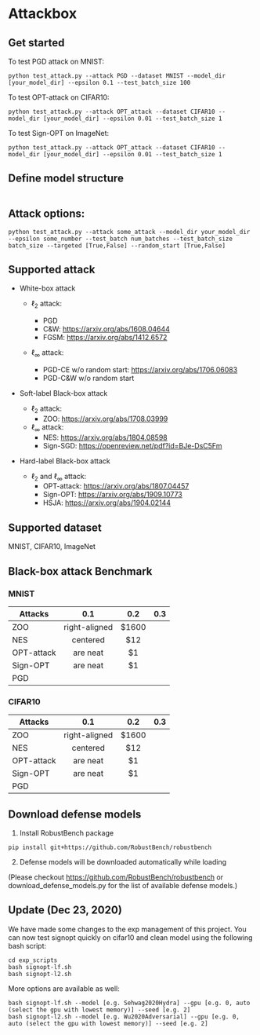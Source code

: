 # Attackbox

## Get started
To test PGD attack on MNIST:
```
python test_attack.py --attack PGD --dataset MNIST --model_dir [your_model_dir] --epsilon 0.1 --test_batch_size 100
```

To test OPT-attack on CIFAR10:
```
python test_attack.py --attack OPT_attack --dataset CIFAR10 --model_dir [your_model_dir] --epsilon 0.01 --test_batch_size 1
```

To test Sign-OPT on ImageNet:
```
python test_attack.py --attack OPT_attack --dataset CIFAR10 --model_dir [your_model_dir] --epsilon 0.01 --test_batch_size 1
```
## Define model structure
```

```

## Attack options:
```
python test_attack.py --attack some_attack --model_dir your_model_dir --epsilon some_number --test_batch num_batches --test_batch_size batch_size --targeted [True,False] --random_start [True,False]
```

## Supported attack
* White-box attack
    * $\ell_2$ attack:
        * PGD
        * C&W: https://arxiv.org/abs/1608.04644
        * FGSM: https://arxiv.org/abs/1412.6572

    * $\ell_\infty$ attack:
        * PGD-CE w/o random start: https://arxiv.org/abs/1706.06083
        * PGD-C&W w/o random start

* Soft-label Black-box attack
    * $\ell_2$ attack:
        * ZOO: https://arxiv.org/abs/1708.03999
    * $\ell_\infty$ attack:
        * NES: https://arxiv.org/abs/1804.08598
        * Sign-SGD: https://openreview.net/pdf?id=BJe-DsC5Fm

* Hard-label Black-box attack
    * $\ell_2$ and $\ell_\infty$ attack:
        * OPT-attack: https://arxiv.org/abs/1807.04457
        * Sign-OPT: https://arxiv.org/abs/1909.10773
        * HSJA: https://arxiv.org/abs/1904.02144

## Supported dataset
MNIST, CIFAR10, ImageNet

## Black-box attack Benchmark
### MNIST
| Attacks       | 0.1 |0.2|0.3           |
| ------------- |:-------------:|:-----:|----:|
| ZOO           | right-aligned | $1600 |
| NES           | centered      |   $12 |
| OPT-attack    | are neat      |    $1 |
| Sign-OPT      | are neat      |    $1 |
| PGD           | | |

### CIFAR10
| Attacks       | 0.1 |0.2|0.3           |
| ------------- |:-------------:|:-----:|----:|
| ZOO           | right-aligned | $1600 |
| NES           | centered      |   $12 |
| OPT-attack    | are neat      |    $1 |
| Sign-OPT      | are neat      |    $1 |
| PGD           | | |


## Download defense models
1. Install RobustBench package
```
pip install git+https://github.com/RobustBench/robustbench
```

2. Defense models will be downloaded automatically while loading

(Please checkout https://github.com/RobustBench/robustbench or download_defense_models.py for the list of available defense models.)

## Update (Dec 23, 2020)
We have made some changes to the exp management of this project. You can now test signopt quickly on cifar10 and clean model using the following bash script:
```
cd exp_scripts
bash signopt-lf.sh
bash signopt-l2.sh
```

More options are available as well:
```
bash signopt-lf.sh --model [e.g. Sehwag2020Hydra] --gpu [e.g. 0, auto (select the gpu with lowest memory)] --seed [e.g. 2]
bash signopt-l2.sh --model [e.g. Wu2020Adversarial] --gpu [e.g. 0, auto (select the gpu with lowest memory)] --seed [e.g. 2]
```